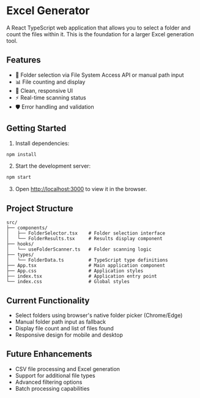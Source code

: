 # Excel Generator

A React TypeScript web application that allows you to select a folder and count the files within it. This is the foundation for a larger Excel generation tool.

## Features

- 📁 Folder selection via File System Access API or manual path input
- 📊 File counting and display
- 🎨 Clean, responsive UI
- ⚡ Real-time scanning status
- 🛡️ Error handling and validation

## Getting Started

1. Install dependencies:
```bash
npm install
```

2. Start the development server:
```bash
npm start
```

3. Open [http://localhost:3000](http://localhost:3000) to view it in the browser.

## Project Structure

```
src/
├── components/
│   ├── FolderSelector.tsx    # Folder selection interface
│   └── FolderResults.tsx     # Results display component
├── hooks/
│   └── useFolderScanner.ts   # Folder scanning logic
├── types/
│   └── FolderData.ts         # TypeScript type definitions
├── App.tsx                   # Main application component
├── App.css                   # Application styles
├── index.tsx                 # Application entry point
└── index.css                 # Global styles
```

## Current Functionality

- Select folders using browser's native folder picker (Chrome/Edge)
- Manual folder path input as fallback
- Display file count and list of files found
- Responsive design for mobile and desktop

## Future Enhancements

- CSV file processing and Excel generation
- Support for additional file types
- Advanced filtering options
- Batch processing capabilities
